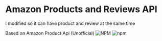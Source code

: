 # Amazon Products and Reviews API

I modified so it can have product and review at the same time

Based on Amazon Product Api (Unofficial)
![NPM](https://img.shields.io/npm/l/amazon-buddy.svg?style=for-the-badge) ![npm](https://img.shields.io/npm/v/amazon-buddy.svg?style=for-the-badge)
